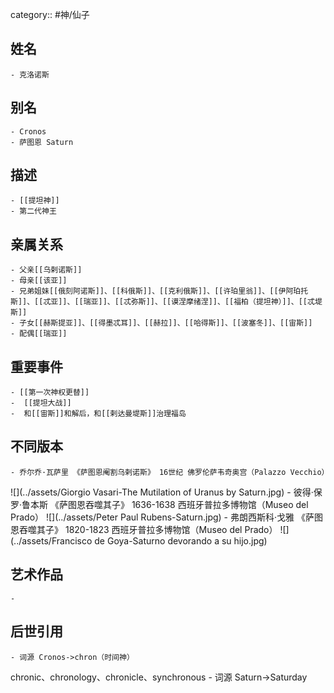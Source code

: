 category:: #神/仙子
## 姓名
	- 克洛诺斯
## 别名
	- Cronos
	- 萨图恩 Saturn
## 描述
	- [[提坦神]]
	- 第二代神王
## 亲属关系
	- 父亲[[乌剌诺斯]]
	- 母亲[[该亚]]
	- 兄弟姐妹[[俄刻阿诺斯]]、[[科俄斯]]、[[克利俄斯]]、[[许珀里翁]]、[[伊阿珀托斯]]、[[忒亚]]、[[瑞亚]]、[[忒弥斯]]、[[谟涅摩绪涅]]、[[福柏（提坦神）]]、[[忒堤斯]]
	- 子女[[赫斯提亚]]、[[得墨忒耳]]、[[赫拉]]、[[哈得斯]]、[[波塞冬]]、[[宙斯]]
	- 配偶[[瑞亚]]
## 重要事件
	- [[第一次神权更替]]
	-  [[提坦大战]]
	-  和[[宙斯]]和解后，和[[剌达曼堤斯]]治理福岛
## 不同版本
	- 乔尔乔·瓦萨里 《萨图恩阉割乌剌诺斯》 16世纪 佛罗伦萨韦奇奥宫（Palazzo Vecchio）
 ![](../assets/Giorgio Vasari-The Mutilation of Uranus by Saturn.jpg)
	- 彼得·保罗·鲁本斯 《萨图恩吞噬其子》 1636-1638 西班牙普拉多博物馆（Museo del Prado）
 ![](../assets/Peter Paul Rubens-Saturn.jpg)
	- 弗朗西斯科·戈雅 《萨图恩吞噬其子》 1820-1823 西班牙普拉多博物馆（Museo del Prado）
 ![](../assets/Francisco de Goya-Saturno devorando a su hijo.jpg)
## 艺术作品
	-
## 后世引用
	- 词源 Cronos->chron（时间神）
chronic、chronology、chronicle、synchronous
	- 词源 Saturn->Saturday
